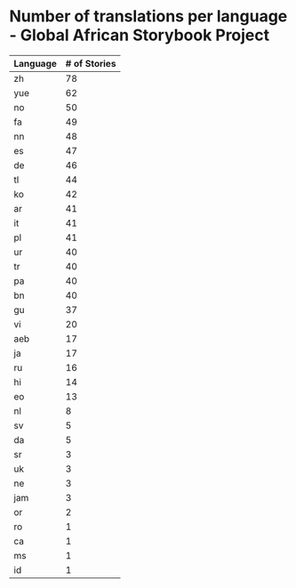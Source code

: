 # Number of translations per language - Global African Storybook Project

Language | # of Stories
-------- | ------------
zh | 78
yue | 62
no | 50
fa | 49
nn | 48
es | 47
de | 46
tl | 44
ko | 42
ar | 41
it | 41
pl | 41
ur | 40
tr | 40
pa | 40
bn | 40
gu | 37
vi | 20
aeb | 17
ja | 17
ru | 16
hi | 14
eo | 13
nl | 8
sv | 5
da | 5
sr | 3
uk | 3
ne | 3
jam | 3
or | 2
ro | 1
ca | 1
ms | 1
id | 1
